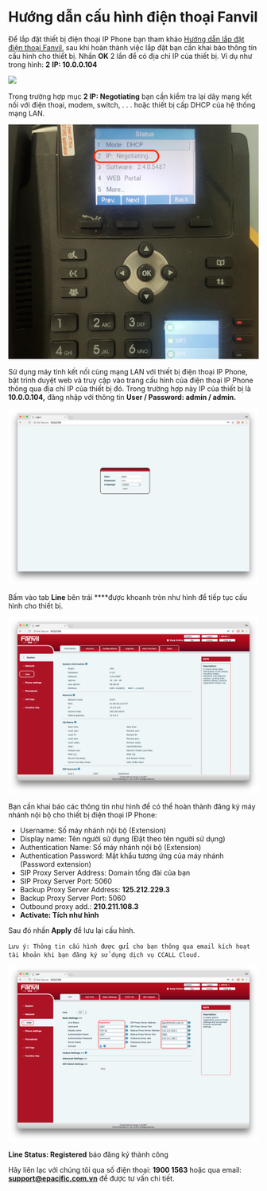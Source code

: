 # Hướng dẫn cấu hình điện thoại Fanvil

Để lắp đặt thiết bị điện thoại IP Phone bạn tham khảo [Hướng dẫn lắp đặt điện thoại Fanvil](https://docs.ccall.vn/huong-dan-lap-dat-dien-thoai-fanvil), sau khi hoàn thành việc lắp đặt bạn cần khai báo thông tin cấu hình cho thiết bị. Nhấn **OK** 2 lần để có địa chỉ IP của thiết bị. Ví dụ như trong hình: **2** **IP: 10.0.0.104**

![](.gitbook/assets/12.png)

Trong trường hợp mục **2 IP: Negotiating** bạn cần kiểm tra lại dây mạng kết nối với điện thoại, modem, switch, . . . hoặc thiết bị cấp DHCP của hệ thống mạng LAN.

![](.gitbook/assets/20180815_181029.jpg)

Sử dụng máy tính kết nối cùng mạng LAN với thiết bị điện thoại IP Phone, bật trình duyệt web và truy cập vào trang cấu hình của điện thoại IP Phone thông qua địa chỉ IP của thiết bị đó. Trong trường hợp này IP của thiết bị là **10.0.0.104,** đăng nhập với thông tin **User / Password: admin / admin.**

![](.gitbook/assets/screen-shot-2018-08-15-at-18.07.35.png)

Bấm vào tab **Line** bên trái ****được khoanh tròn như hình để tiếp tục cấu hình cho thiết bị.

![](.gitbook/assets/screen-shot-2018-08-15-at-18.07.47.png)

Bạn cần khai báo các thông tin như hình để có thể hoàn thành đăng ký máy nhánh nội bộ cho thiết bị điện thoại IP Phone:

* Username: Số máy nhánh nội bộ \(Extension\)
* Display name: Tên người sử dụng \(Đặt theo tên người sử dụng\)
* Authentication Name: Số máy nhánh nội bộ \(Extension\)
* Authentication Password: Mật khẩu tương ứng của máy nhánh \(Password extension\)
* SIP Proxy Server Address: Domain tổng đài của bạn
* SIP Proxy Server Port: 5060
* Backup Proxy Server Address: **125.212.229.3**
* Backup Proxy Server Port: 5060
* Outbound proxy add.: **210.211.108.3**
* **Activate: Tích như hình**

Sau đó nhấn **Apply** để lưu lại cấu hình.

`Lưu ý: Thông tin cấu hình được gửi cho bạn thông qua email kích hoạt tài khoản khi bạn đăng ký sử dụng dịch vụ CCALL Cloud.`

![](.gitbook/assets/screen-shot-2018-08-15-at-18.08.00.png)

**Line Status: Registered** báo đăng ký thành công

Hãy liên lạc với chúng tôi qua số điện thoại: **1900 1563** hoặc qua email: **support@epacific.com.vn** để được tư vấn chi tiết.

